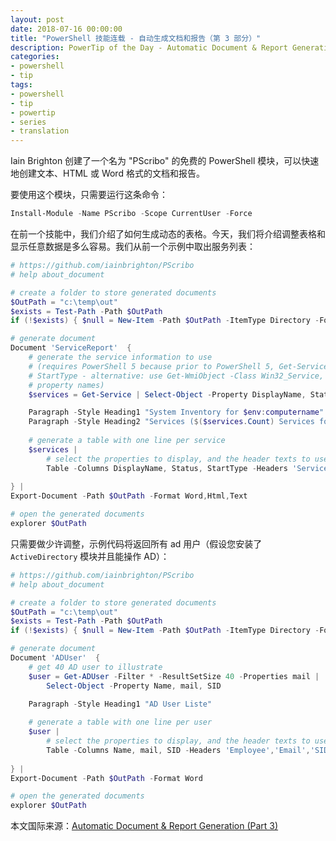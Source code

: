 ```yaml
---
layout: post
date: 2018-07-16 00:00:00
title: "PowerShell 技能连载 - 自动生成文档和报告（第 3 部分）"
description: PowerTip of the Day - Automatic Document & Report Generation (Part 3)
categories:
- powershell
- tip
tags:
- powershell
- tip
- powertip
- series
- translation
---
```

Iain Brighton 创建了一个名为 "PScribo" 的免费的 PowerShell 模块，可以快速地创建文本、HTML 或 Word 格式的文档和报告。

要使用这个模块，只需要运行这条命令：

```powershell
Install-Module -Name PScribo -Scope CurrentUser -Force
```

在前一个技能中，我们介绍了如何生成动态的表格。今天，我们将介绍调整表格和显示任意数据是多么容易。我们从前一个示例中取出服务列表：

```powershell
# https://github.com/iainbrighton/PScribo
# help about_document

# create a folder to store generated documents
$OutPath = "c:\temp\out"
$exists = Test-Path -Path $OutPath
if (!$exists) { $null = New-Item -Path $OutPath -ItemType Directory -Force }

# generate document
Document 'ServiceReport'  {
    # generate the service information to use
    # (requires PowerShell 5 because prior to PowerShell 5, Get-Service does not supply
    # StartType - alternative: use Get-WmiObject -Class Win32_Service, and adjust
    # property names)
    $services = Get-Service | Select-Object -Property DisplayName, Status, StartType

    Paragraph -Style Heading1 "System Inventory for $env:computername"
    Paragraph -Style Heading2 "Services ($($services.Count) Services found):"
    
    # generate a table with one line per service
    $services | 
        # select the properties to display, and the header texts to use
        Table -Columns DisplayName, Status, StartType -Headers 'Service Name','Current State','Startup Type' -Width 0
    
} | 
Export-Document -Path $OutPath -Format Word,Html,Text

# open the generated documents
explorer $OutPath
```

只需要做少许调整，示例代码将返回所有 ad 用户（假设您安装了 `ActiveDirectory` 模块并且能操作 AD）：

```powershell
# https://github.com/iainbrighton/PScribo
# help about_document

# create a folder to store generated documents
$OutPath = "c:\temp\out"
$exists = Test-Path -Path $OutPath
if (!$exists) { $null = New-Item -Path $OutPath -ItemType Directory -Force }

# generate document
Document 'ADUser'  {
    # get 40 AD user to illustrate
    $user = Get-ADUser -Filter * -ResultSetSize 40 -Properties mail | 
        Select-Object -Property Name, mail, SID

    Paragraph -Style Heading1 "AD User Liste"
    
    # generate a table with one line per user
    $user | 
        # select the properties to display, and the header texts to use
        Table -Columns Name, mail, SID -Headers 'Employee','Email','SID' -Width 0
    
} | 
Export-Document -Path $OutPath -Format Word

# open the generated documents
explorer $OutPath
```

<!--more-->
本文国际来源：[Automatic Document & Report Generation (Part 3)](http://community.idera.com/powershell/powertips/b/tips/posts/automatic-document-report-generation-part-3)
